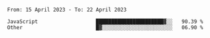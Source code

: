 <!--START_SECTION:waka-->

```text
From: 15 April 2023 - To: 22 April 2023

JavaScript                   ██████████████████████▓░░   90.39 %
Other                        █▓░░░░░░░░░░░░░░░░░░░░░░░   06.90 %
```

<!--END_SECTION:waka-->
